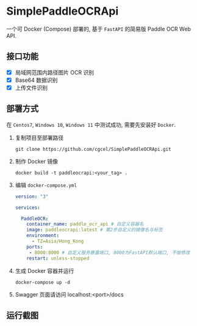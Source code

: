 # SimplePaddleOCRApi

一个可 Docker (Compose) 部署的, 基于 `FastAPI` 的简易版 Paddle OCR Web API.

## 接口功能

- [x] 局域网范围内路径图片 OCR 识别
- [x] Base64 数据识别
- [x] 上传文件识别

## 部署方式

在 `Centos7`, `Windows 10`, `Windows 11` 中测试成功, 需要先安装好 `Docker`.

1. 复制项目至部署路径

   ```shell
   git clone https://github.com/cgcel/SimplePaddleOCRApi.git
   ```

2. 制作 Docker 镜像

   ```shell
   docker build -t paddleocrapi:<your_tag> .
   ```

3. 编辑 `docker-compose.yml`

   ```yaml
   version: "3"

   services:

     PaddleOCR:
       container_name: paddle_ocr_api # 自定义容器名
       image: paddleocrapi:latest # 第2步自定义的镜像名与标签
       environment:
         - TZ=Asia/Hong_Kong
       ports:
        - 8000:8000 # 自定义服务暴露端口, 8000为FastAPI默认端口, 不做修改
       restart: unless-stopped
   ```

4. 生成 Docker 容器并运行

   ```shell
   docker-compose up -d
   ```

5. Swagger 页面请访问 localhost:\<port\>/docs

## 运行截图

